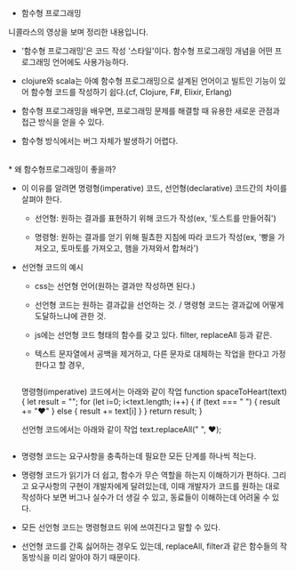 * 함수형 프로그래밍


니콜라스의 영상을 보며 정리한 내용입니다.


  - '함수형 프로그래밍'은 코드 작성 '스타일'이다. 함수형 프로그래밍 개념을 어떤 프로그래밍 언어에도 사용가능하다.

  - clojure와 scala는 아예 함수형 프로그래밍으로 설계된 언어이고 빌트인 기능이 있어 함수형 코드를 작성하기 쉽다.(cf, Clojure, F#, Elixir, Erlang)

  - 함수형 프로그래밍을 배우면, 프로그래밍 문제를 해결할 때 유용한 새로운 관점과 접근 방식을 얻을 수 있다. 

  - 함수형 방식에서는 버그 자체가 발생하기 어렵다. 

<br />
* 왜 함수형프로그래밍이 좋을까?

  - 이 이유를 알려면 명령형(imperative) 코드, 선언형(declarative) 코드간의 차이를 살펴야 한다.

    - 선언형: 원하는 결과를 표현하기 위해 코드가 작성(ex, '토스트를 만들어줘')

    - 명령형: 원하는 결과를 얻기 위해 필쵸한 지침에 따라 코드가 작성(ex, '빵을 가져오고, 토마토를 가져오고, 햄을 가져와서 합쳐라')

  - 선언형 코드의 예시

    - css는 선언형 언어(원하는 결과만 작성하면 된다.)

    - 선언형 코드는 원하는 결과값을 선언하는 것. / 명령형 코드는 결과값에 어떻게 도달하느냐에 관한 것.

    - js에는 선언형 코드 형태의 함수를 갖고 있다. filter, replaceAll 등과 같은.

    - 텍스트 문자열에서 공백을 제거하고, 다른 문자로 대체하는 작업을 한다고 가정한다고 할 경우,
    
      ```
	명령형(imperative) 코드에서는 아래와 같이 작업
	function spaceToHeart(text) {
	   let result = "";
	   for (let i=0; i<text.length; i++) {
	     if (text === " ") {
	       result += "♥"
	     } else {
	        result += text[i]
	     }
	   }
	   return result;
	}

	선언형 코드에서는 아래와 같이 작업
	text.replaceAll(" ", ♥);
      ```

  - 명령형 코드는 요구사항을 충족하는데 필요한 모든 단계를 하나씩 적는다.

  - 명령형 코드가 읽기가 더 쉽고, 함수가 무슨 역할을 하는지 이해하기가 편하다. 그리고 요구사항의 구현이 개발자에게 달려있는데, 이때 개발자가 코드를 원하는 대로 작성하다 보면 버그나 실수가 더 생길 수 있고, 동료들이 이해하는데 어려울 수 있다.

  - 모든 선언형 코드는 명령형코드 위에 쓰여진다고 말할 수 있다.

  - 선언형 코드를 간혹 싫어하는 경우도 있는데, replaceAll, filter과 같은 함수들의 작동방식을 미리 알아야 하기 때문이다.
